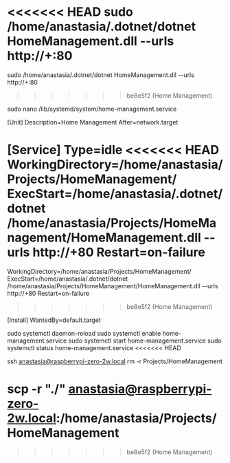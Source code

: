 <<<<<<< HEAD
sudo /home/anastasia/.dotnet/dotnet HomeManagement.dll --urls http://+:80
=======
sudo /home/anastasia/.dotnet/dotnet HomeManagement.dll --urls http://+:80
>>>>>>> be8e5f2 (Home Management)

sudo nano /lib/systemd/system/home-management.service

[Unit]
Description=Home Management
After=network.target

[Service]
Type=idle
<<<<<<< HEAD
WorkingDirectory=/home/anastasia/Projects/HomeManagement/
ExecStart=/home/anastasia/.dotnet/dotnet /home/anastasia/Projects/HomeManagement/HomeManagement.dll --urls http://+80   Restart=on-failure
=======
WorkingDirectory=/home/anastasia/Projects/HomeManagement/
ExecStart=/home/anastasia/.dotnet/dotnet /home/anastasia/Projects/HomeManagement/HomeManagement.dll --urls http://+80   Restart=on-failure
>>>>>>> be8e5f2 (Home Management)

[Install]
WantedBy=default.target






sudo systemctl daemon-reload
sudo systemctl enable home-management.service
sudo systemctl start home-management.service
sudo systemctl status home-management.service
<<<<<<< HEAD




ssh anastasia@raspberrypi-zero-2w.local
rm -r Projects/HomeManagement


scp -r "./" anastasia@raspberrypi-zero-2w.local:/home/anastasia/Projects/HomeManagement
=======
>>>>>>> be8e5f2 (Home Management)
